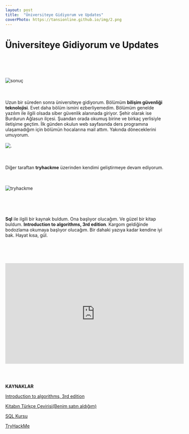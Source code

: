 ```yaml
---
layout: post
title:  "Üniversiteye Gidiyorum ve Updates"
coverPhoto: https://tansionline.github.io/img/2.png
---
```


# Üniversiteye Gidiyorum ve Updates
<br><br>
<br><br>
![sonuç](https://tansionline.github.io/img/1.png)
<br><br>
<br><br>
Uzun bir süreden sonra üniversiteye gidiyorum. Bölümüm **bilişim güvenliği teknolojisi**. Evet daha bölüm ismini ezberliyemedim. Bölümüm genelde yazılım ile ilgili olsada siber güvenlik alanınada giriyor. Şehir olarak ise Burdurun Ağlasun ilçesi. Şuandan orada okumuş birine ve birkaç yerlisiyle iletişime geçtim. İlk günden okulun web sayfasında ders programına ulaşamadığım için bölümün hocalarına mail attım. Yakında döneceklerini umuyorum. 
<br><br>
![.](https://tansionline.github.io/img/3.png)
<br><br>
<br><br>
Diğer taraftan **tryhackme** üzerinden kendimi geliştirmeye devam ediyorum.
<br><br><br>

![tryhackme](https://tansionline.github.io/img/4.png)

<br><br><br>

 **Sql** ile ilgili bir kaynak buldum. Ona başlıyor olucağım. Ve güzel bir kitap buldum. **Introduction to algorithms, 3rd edition**. Kargom geldiğinde bodozlama okumaya başlıyor olucağım.  Bir dahaki yazıya kadar kendine iyi bak. Hayat kısa, gül. 

<br><br><br>

<iframe width="560" height="315" src="https://www.youtube.com/embed/2jSMXR71d6c" frameborder="0" allow="accelerometer; autoplay; encrypted-media; gyroscope; picture-in-picture" allowfullscreen>
</iframe>

<br><br>

**KAYNAKLAR**

<a href="https://edutechlearners.com/download/Introduction_to_algorithms-3rd%20Edition.pdf">Introduction to algorithms, 3rd edition </a>

<a href="http://www.palmeyayinevi.com/algorItmalara-gIrIs">Kitabın Türkçe Çevirisi(Benim satın aldığım)</a>

<a href="https://www.khanacademy.org/computing/computer-programming/sql/sql-basics/v/welcome-to-sql
">SQL Kursu</a>

<a href="https://tryhackme.com/">TryHackMe</a>